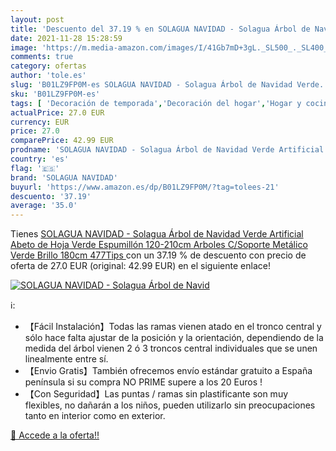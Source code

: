 ```yaml
---
layout: post
title: 'Descuento del 37.19 % en SOLAGUA NAVIDAD - Solagua Árbol de Navid'
date: 2021-11-28 15:28:59
image: 'https://m.media-amazon.com/images/I/41Gb7mD+3gL._SL500_._SL400_.jpg'
comments: true
category: ofertas
author: 'tole.es'
slug: 'B01LZ9FP0M-es SOLAGUA NAVIDAD - Solagua Árbol de Navidad Verde...'
sku: 'B01LZ9FP0M-es'
tags: [ 'Decoración de temporada','Decoración del hogar','Hogar y cocina','navidad','solagua navidad','Árboles de navidad', ]
actualPrice: 27.0 EUR
currency: EUR
price: 27.0
comparePrice: 42.99 EUR
prodname: 'SOLAGUA NAVIDAD - Solagua Árbol de Navidad Verde Artificial Abeto de Hoja Verde Espumillón 120-210cm Arboles C/Soporte Metálico  Verde Brillo  180cm 477Tips '
country: 'es'
flag: '🇪🇸'
brand: 'SOLAGUA NAVIDAD'
buyurl: 'https://www.amazon.es/dp/B01LZ9FP0M/?tag=tolees-21'
descuento: '37.19'
average: '35.0'
---
```


Tienes [SOLAGUA NAVIDAD - Solagua Árbol de Navidad Verde Artificial Abeto de Hoja Verde Espumillón 120-210cm Arboles C/Soporte Metálico  Verde Brillo  180cm 477Tips ](https://www.amazon.es/dp/B01LZ9FP0M/?tag=tolees-21) con un 37.19 % de descuento con precio de oferta de 27.0 EUR (original: 42.99 EUR) en el siguiente enlace!

[![SOLAGUA NAVIDAD - Solagua Árbol de Navid](https://m.media-amazon.com/images/I/41Gb7mD+3gL._SL500_._SL400_.jpg)](https://www.amazon.es/dp/B01LZ9FP0M/?tag=tolees-21)

ℹ️:

- 【Fácil Instalación】Todas las ramas vienen atado en el tronco central y sólo hace falta ajustar de la posición y la orientación, dependiendo de la medida del árbol vienen 2 ó 3 troncos central individuales que se unen linealmente entre sí.
- 【Envio Gratis】También ofrecemos envío estándar gratuito a España península si su compra NO PRIME supere a los 20 Euros !
- 【Con Seguridad】Las puntas / ramas sin plastificante son muy flexibles, no dañarán a los niños, pueden utilizarlo sin preocupaciones tanto en interior como en exterior.

[🛒 Accede a la oferta!!](https://www.amazon.es/dp/B01LZ9FP0M/?tag=tolees-21)
